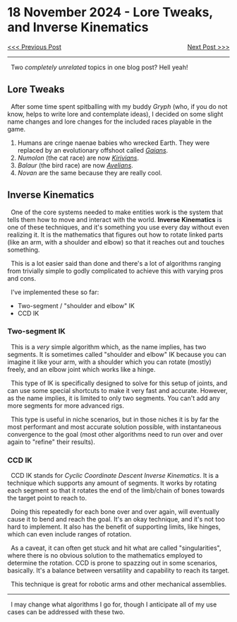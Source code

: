# 18 November 2024 - Lore Tweaks, and Inverse Kinematics
<span style="float:left">[&lt;&lt;&lt; Previous Post](../11/16.md)</span>
<span style="float:right">[Next Post &gt;&gt;&gt;](../11/24.md)</span>
<br/>
***

&nbsp;&nbsp;Two *completely unrelated* topics in one blog post? Hell yeah!

## Lore Tweaks

&nbsp;&nbsp;After some time spent spitballing with my buddy *Gryph* (who, if you do not know, helps to write lore and contemplate ideas), I decided on some slight name changes and lore changes for the included races playable in the game.

1. Humans are cringe naenae babies who wrecked Earth. They were replaced by an evolutionary offshoot called *[Gaians](../../races/gaian.md)*.
2. *Numolon* (the cat race) are now *[Kirivians](../../races/kirivian.md)*.
3. *Balaur* (the bird race) are now *[Avelians](../../races/avelian.md)*.
4. *Novan* are the same because they are really cool.

## Inverse Kinematics

&nbsp;&nbsp;One of the core systems needed to make entities work is the system that tells them how to move and interact with the world. **Inverse Kinematics** is one of these techniques, and it's something you use every day without even realizing it. It is the mathematics that figures out how to rotate linked parts (like an arm, with a shoulder and elbow) so that it reaches out and touches something.

&nbsp;&nbsp;This is a lot easier said than done and there's a lot of algorithms ranging from trivially simple to godly complicated to achieve this with varying pros and cons.

&nbsp;&nbsp;I've implemented these so far:

* Two-segment / "shoulder and elbow" IK
* CCD IK

### Two-segment IK

&nbsp;&nbsp;This is a *very* simple algorithm which, as the name implies, has two segments. It is sometimes called "shoulder and elbow" IK because you can imagine it like your arm, with a shoulder which you can rotate (mostly) freely, and an elbow joint which works like a hinge.

&nbsp;&nbsp;This type of IK is specifically designed to solve for this setup of joints, and can use some special shortcuts to make it very fast and accurate. However, as the name implies, it is limited to only two segments. You can't add any more segments for more advanced rigs.

&nbsp;&nbsp;This type is useful in niche scenarios, but in those niches it is by far the most performant and most accurate solution possible, with instantaneous convergence to the goal (most other algorithms need to run over and over again to "refine" their results).

### CCD IK

&nbsp;&nbsp;CCD IK stands for *Cyclic Coordinate Descent Inverse Kinematics*. It is a technique which supports any amount of segments. It works by rotating each segment so that it rotates the end of the limb/chain of bones towards the target point to reach to.

&nbsp;&nbsp;Doing this repeatedly for each bone over and over again, will eventually cause it to bend and reach the goal. It's an okay technique, and it's not too hard to implement. It also has the benefit of supporting limits, like hinges, which can even include ranges of rotation.

&nbsp;&nbsp;As a caveat, it can often get stuck and hit what are called "singularities", where there is no obvious solution to the mathematics employed to determine the rotation. CCD is prone to spazzing out in some scenarios, basically. It's a balance between versatility and capability to reach its target. 

&nbsp;&nbsp;This technique is great for robotic arms and other mechanical assemblies.

***

&nbsp;&nbsp;I may change what algorithms I go for, though I anticipate all of my use cases can be addressed with these two.